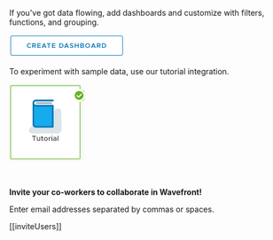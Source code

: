 <div class="container-fluid">

<p>If you've got data flowing, add dashboards and customize with filters, functions, and grouping.</p>
<p><a href="../dashboards/untitled-dashboard/create"><img src="images/create_dashboard.png"></img> </a>
<p>To experiment with sample data, use our tutorial integration.</p>
<p><a href="../dashboard/tutorial-intro"><img src="images/tutorial_integration_pic.png"></img> </a></p>
<p>&nbsp;</p>
<p><strong>Invite your co-workers to collaborate in Wavefront!</strong></p>
<p>Enter email addresses separated by commas or spaces.</p>

[[inviteUsers]]

</div>
